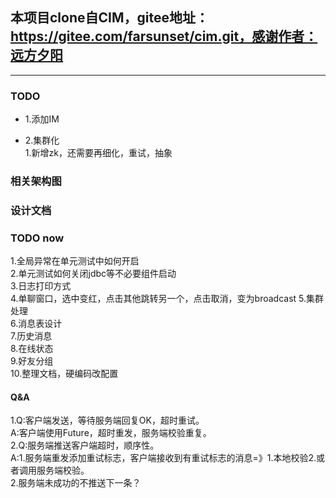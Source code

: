 ## 本项目clone自CIM，gitee地址：https://gitee.com/farsunset/cim.git，感谢作者：远方夕阳 

***

### TODO  
- 1.添加IM  

- 2.集群化   
1.新增zk，还需要再细化，重试，抽象  


### 相关架构图  

### 设计文档


### TODO now
1.全局异常在单元测试中如何开启  
2.单元测试如何关闭jdbc等不必要组件启动  
3.日志打印方式    
4.单聊窗口，选中变红，点击其他跳转另一个，点击取消，变为broadcast
5.集群处理  
6.消息表设计  
7.历史消息  
8.在线状态  
9.好友分组  
10.整理文档，硬编码改配置  

#### Q&A
1.Q:客户端发送，等待服务端回复OK，超时重试。  
  A:客户端使用Future，超时重发，服务端校验重复。  
2.Q:服务端推送客户端超时，顺序性。  
  A:1.服务端重发添加重试标志，客户端接收到有重试标志的消息=》1.本地校验2.或者调用服务端校验。  
    2.服务端未成功的不推送下一条？  

  